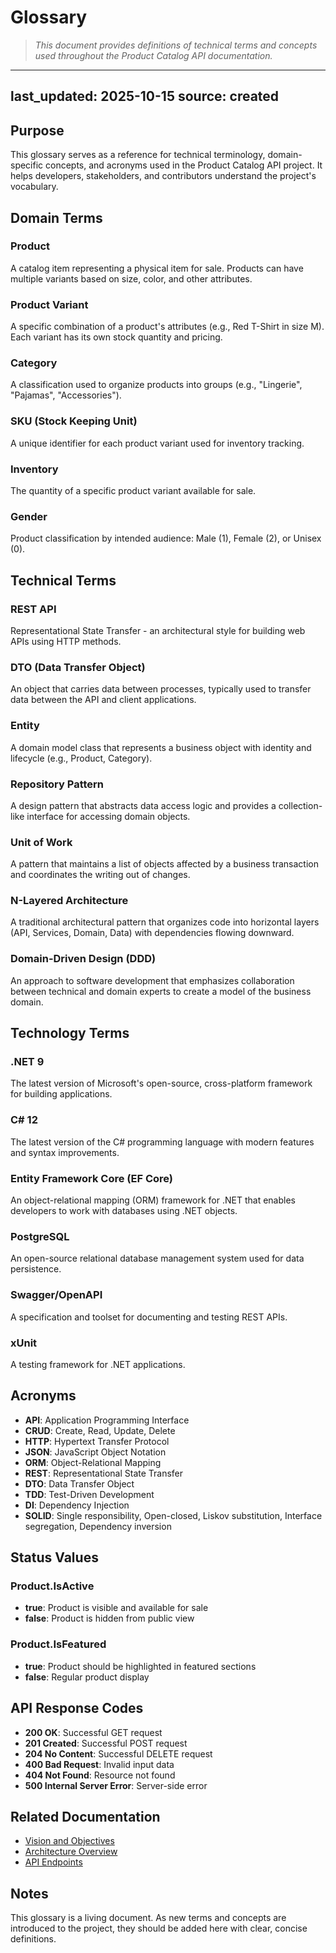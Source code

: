 # Glossary

> _This document provides definitions of technical terms and concepts used throughout the Product Catalog API documentation._

---
last_updated: 2025-10-15
source: created
---

## Purpose

This glossary serves as a reference for technical terminology, domain-specific concepts, and acronyms used in the Product Catalog API project. It helps developers, stakeholders, and contributors understand the project's vocabulary.

## Domain Terms

### Product
A catalog item representing a physical item for sale. Products can have multiple variants based on size, color, and other attributes.

### Product Variant
A specific combination of a product's attributes (e.g., Red T-Shirt in size M). Each variant has its own stock quantity and pricing.

### Category
A classification used to organize products into groups (e.g., "Lingerie", "Pajamas", "Accessories").

### SKU (Stock Keeping Unit)
A unique identifier for each product variant used for inventory tracking.

### Inventory
The quantity of a specific product variant available for sale.

### Gender
Product classification by intended audience: Male (1), Female (2), or Unisex (0).

## Technical Terms

### REST API
Representational State Transfer - an architectural style for building web APIs using HTTP methods.

### DTO (Data Transfer Object)
An object that carries data between processes, typically used to transfer data between the API and client applications.

### Entity
A domain model class that represents a business object with identity and lifecycle (e.g., Product, Category).

### Repository Pattern
A design pattern that abstracts data access logic and provides a collection-like interface for accessing domain objects.

### Unit of Work
A pattern that maintains a list of objects affected by a business transaction and coordinates the writing out of changes.

### N-Layered Architecture
A traditional architectural pattern that organizes code into horizontal layers (API, Services, Domain, Data) with dependencies flowing downward.

### Domain-Driven Design (DDD)
An approach to software development that emphasizes collaboration between technical and domain experts to create a model of the business domain.

## Technology Terms

### .NET 9
The latest version of Microsoft's open-source, cross-platform framework for building applications.

### C# 12
The latest version of the C# programming language with modern features and syntax improvements.

### Entity Framework Core (EF Core)
An object-relational mapping (ORM) framework for .NET that enables developers to work with databases using .NET objects.

### PostgreSQL
An open-source relational database management system used for data persistence.

### Swagger/OpenAPI
A specification and toolset for documenting and testing REST APIs.

### xUnit
A testing framework for .NET applications.

## Acronyms

- **API**: Application Programming Interface
- **CRUD**: Create, Read, Update, Delete
- **HTTP**: Hypertext Transfer Protocol
- **JSON**: JavaScript Object Notation
- **ORM**: Object-Relational Mapping
- **REST**: Representational State Transfer
- **DTO**: Data Transfer Object
- **TDD**: Test-Driven Development
- **DI**: Dependency Injection
- **SOLID**: Single responsibility, Open-closed, Liskov substitution, Interface segregation, Dependency inversion

## Status Values

### Product.IsActive
- **true**: Product is visible and available for sale
- **false**: Product is hidden from public view

### Product.IsFeatured
- **true**: Product should be highlighted in featured sections
- **false**: Regular product display

## API Response Codes

- **200 OK**: Successful GET request
- **201 Created**: Successful POST request
- **204 No Content**: Successful DELETE request
- **400 Bad Request**: Invalid input data
- **404 Not Found**: Resource not found
- **500 Internal Server Error**: Server-side error

## Related Documentation

- [Vision and Objectives](./Vision.md)
- [Architecture Overview](../01-Architecture/LayeredArchitecture.md)
- [API Endpoints](../02-API/Endpoints.md)

## Notes

This glossary is a living document. As new terms and concepts are introduced to the project, they should be added here with clear, concise definitions.
